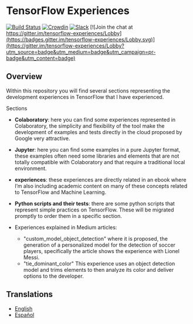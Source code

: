 # TensorFlow Experiences

[![Build Status](https://travis-ci.org/nbortolotti/tensorflow-experiences.svg?branch=master)](https://travis-ci.org/nbortolotti/tensorflow-experiences)
[![Crowdin](https://d322cqt584bo4o.cloudfront.net/tensorflow-experiences/localized.svg)](https://crowdin.com/project/tensorflow-experiences)
[![Slack](https://img.shields.io/badge/slack--channel-green.svg?logo=slack&longCache=true)](http://tensorflowexperiences.slack.com/) [![Join the chat at https://gitter.im/tensorflow-experiences/Lobby](https://badges.gitter.im/tensorflow-experiences/Lobby.svg)](https://gitter.im/tensorflow-experiences/Lobby?utm_source=badge&utm_medium=badge&utm_campaign=pr-badge&utm_content=badge)

## Overview

Within this repository you will find several sections representing the development experiences in TensorFlow that I have experienced.

Sections

- **Colaboratory**: here you can find some experiences represented in Colaboratory, the simplicity and flexibility of the tool make the development of examples and tests directly in the cloud proposed by Google very attractive.

- **Jupyter**: here you can find some examples in a pure Jupyter format, these examples often need some libraries and elements that are not totally compatible with Colaboratory and that require a traditional local environment.

- **experiences**: these experiences are directly related in an ebook where I’m also including academic content on many of these concepts related to TensorFlow and Machine Learning.

- **Python scripts and their tests**: there are some python scripts that represent simple practices on TensorFlow. These will be migrated promptly to order them in a specific section.

- Experiences explained in Medium articles:
  - "custom_model_object_detection" where it is proposed, the generation of a personalized model for the detection of soccer players, specifically the article shows the experience with Lionel Messi.
  - "tie_dominant_color" This experience uses an object detection model and trims elements to then analyze its color and deliver options to the developer.  

## Translations

  - [English](/README.md)
  - [Español](/translations/es-ES/README.md)
